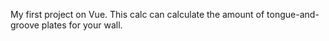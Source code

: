 My first project on Vue.
This calc can calculate the amount of tongue-and-groove plates for your wall.